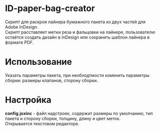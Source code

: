 # ID-paper-bag-creator

Скрипт для раскроя лайнера бумажного пакета из двух частей для  Adobe InDesign. <br> Скрипт расставляет метки реза и фальцовки на лайнере, пользователю остаётся создать дизайн в InDesign или сохранить шаблон лайнера в формате PDF.






# Использование



Указать параметры пакета, при необходтмости изменить параметры сборки: размеры клапанов, сторону сборки.


# Настройка



**config.jsxinc** - файл надстроек, содержит размеры по умолчанию, тип пакета и сторону сборки, толщину, длину и цвет меток. <br> Открывается текстовом редакторе. 




